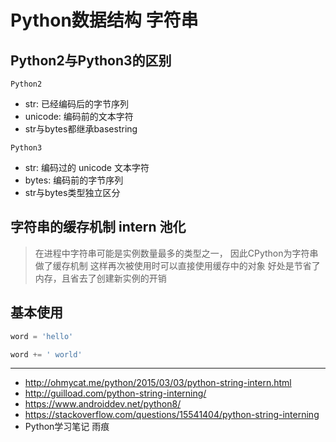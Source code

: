 # Python数据结构 字符串

## Python2与Python3的区别

`Python2`
- str: 已经编码后的字节序列
- unicode: 编码前的文本字符
- str与bytes都继承basestring

`Python3`
- str: 编码过的 unicode 文本字符
- bytes: 编码前的字节序列
- str与bytes类型独立区分

## 字符串的缓存机制 intern 池化

> 在进程中字符串可能是实例数量最多的类型之一，
> 因此CPython为字符串做了缓存机制
> 这样再次被使用时可以直接使用缓存中的对象
> 好处是节省了内存，且省去了创建新实例的开销

## 基本使用

```python
word = 'hello'

word += ' world'

```

- - - - - 
- http://ohmycat.me/python/2015/03/03/python-string-intern.html
- http://guilload.com/python-string-interning/
- https://www.androiddev.net/python8/
- https://stackoverflow.com/questions/15541404/python-string-interning
- Python学习笔记 雨痕


